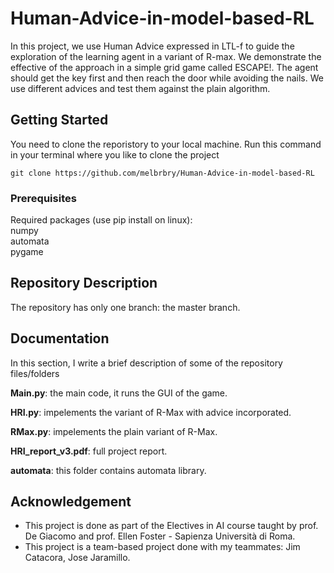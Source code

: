 # Human-Advice-in-model-based-RL
In this project, we use Human Advice expressed in LTL-f to guide the exploration of the learning agent in a variant of R-max. We demonstrate the effective of the approach 
in a simple grid game called ESCAPE!. The agent should get the key first and then reach the door while avoiding the nails.
We use different advices and test them against the plain algorithm.

## Getting Started

You need to clone the reporistory to your local machine. Run this command in your terminal where you like to clone the project

```
git clone https://github.com/melbrbry/Human-Advice-in-model-based-RL
```

### Prerequisites

Required packages (use pip install on linux):  
numpy  
automata  
pygame  

## Repository Description
The repository has only one branch: the master branch.

## Documentation
In this section, I write a brief description of some of the repository files/folders

**Main.py**: the main code, it runs the GUI of the game.

**HRI.py**: impelements the variant of R-Max with advice incorporated.

**RMax.py**: impelements the plain variant of R-Max.

**HRI_report_v3.pdf**: full project report.

**automata**: this folder contains automata library.

## Acknowledgement
- This project is done as part of the Electives in AI course taught by prof. De Giacomo and prof. Ellen Foster - Sapienza Università di Roma.
- This project is a team-based project done with my teammates: Jim Catacora, Jose Jaramillo.


